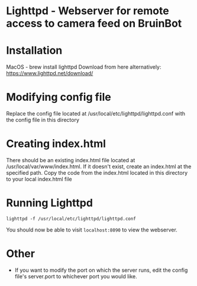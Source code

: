 # Lighttpd - Webserver for remote access to camera feed on BruinBot

# Installation

MacOS - brew install lighttpd Download from here alternatively: https://www.lighttpd.net/download/

# Modifying config file

Replace the config file located at /usr/local/etc/lighttpd/lighttpd.conf with the config file in this directory

# Creating index.html

There should be an existing index.html file located at /usr/local/var/www/index.html. If it doesn't exist, create an index.html at the specified path. Copy the code from the index.html located in this directory to your local index.html file

# Running Lighttpd

```
lighttpd -f /usr/local/etc/lighttpd/lighttpd.conf
```

You should now be able to visit `localhost:8090` to view the webserver.

# Other

- If you want to modify the port on which the server runs, edit the config file's server.port to whichever port you would like.
